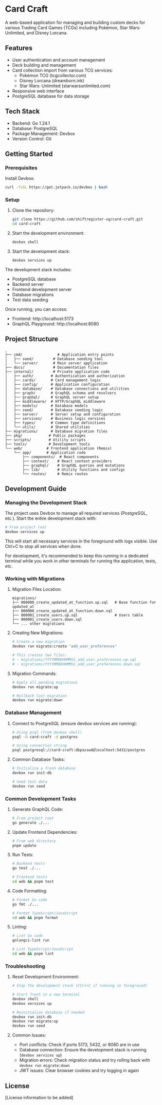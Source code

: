 # Card Craft

A web-based application for managing and building custom decks for various Trading Card Games (TCGs) including Pokémon, Star Wars: Unlimited, and Disney Lorcana.

## Features

- User authentication and account management
- Deck building and management
- Card collection import from various TCG services:
  - Pokémon TCG (tcgcollector.com)
  - Disney Lorcana (dreamborn.ink)
  - Star Wars: Unlimited (starwarsunlimited.com)
- Responsive web interface
- PostgreSQL database for data storage

## Tech Stack

- Backend: Go 1.24.1
- Database: PostgreSQL
- Package Management: Devbox
- Version Control: Git

## Getting Started

### Prerequisites
Install Devbox:
```bash
curl -fsSL https://get.jetpack.io/devbox | bash
```

### Setup

1. Clone the repository:
   ```bash
   git clone https://github.com/shiftregister-vg/card-craft.git
   cd card-craft
   ```

2. Start the development environment:
   ```bash
   devbox shell
   ```

3. Start the development stack:
   ```bash
   devbox services up
   ```

The development stack includes:
- PostgreSQL database
- Backend server
- Frontend development server
- Database migrations
- Test data seeding

Once running, you can access:
- Frontend: http://localhost:5173
- GraphQL Playground: http://localhost:8080

## Project Structure

```
.
├── cmd/                # Application entry points
│   ├── seed/         # Database seeding tool
│   └── server/       # Main server application
├── docs/             # Documentation files
├── internal/         # Private application code
│   ├── auth/        # Authentication and authorization
│   ├── cards/       # Card management logic
│   ├── config/      # Application configuration
│   ├── database/    # Database connections and utilities
│   ├── graph/       # GraphQL schema and resolvers
│   ├── graphql/     # GraphQL server setup
│   ├── middleware/  # HTTP/GraphQL middleware
│   ├── models/      # Database models
│   ├── seed/        # Database seeding logic
│   ├── server/      # Server setup and configuration
│   ├── services/    # Business logic services
│   ├── types/       # Common type definitions
│   └── utils/       # Shared utilities
├── migrations/      # Database migration files
├── pkg/            # Public packages
├── scripts/        # Utility scripts
├── tools/          # Development tools
└── web/           # Frontend application (Remix)
    └── app/       # Application code
        ├── components/  # React components
        ├── context/    # React context providers
        ├── graphql/    # GraphQL queries and mutations
        ├── lib/        # Utility functions and configs
        └── routes/     # Remix routes
```

## Development Guide

### Managing the Development Stack

The project uses Devbox to manage all required services (PostgreSQL, etc.). Start the entire development stack with:

```bash
# From project root
devbox services up
```

This will start all necessary services in the foreground with logs visible. Use Ctrl+C to stop all services when done.

For development, it's recommended to keep this running in a dedicated terminal while you work in other terminals for running the application, tests, etc.

### Working with Migrations

1. Migration Files Location:
   ```
   migrations/
   ├── 000000_create_updated_at_function.up.sql   # Base function for updated_at
   ├── 000000_create_updated_at_function.down.sql
   ├── 000001_create_users.up.sql                 # Users table
   ├── 000001_create_users.down.sql
   └── ... other migrations
   ```

2. Creating New Migrations:
   ```bash
   # Create a new migration
   devbox run migrate:create "add_user_preferences"

   # This creates two files:
   # - migrations/YYYYMMDDHHMMSS_add_user_preferences.up.sql
   # - migrations/YYYYMMDDHHMMSS_add_user_preferences.down.sql
   ```

3. Migration Commands:
   ```bash
   # Apply all pending migrations
   devbox run migrate:up

   # Rollback last migration
   devbox run migrate:down
   ```

### Database Management

1. Connect to PostgreSQL (ensure devbox services are running):
   ```bash
   # Using psql (from devbox shell)
   psql -U card-craft -d postgres

   # Using connection string
   psql postgresql://card-craft:dbpasswd@localhost:5432/postgres
   ```

2. Common Database Tasks:
   ```bash
   # Initialize a fresh database
   devbox run init-db

   # Seed test data
   devbox run seed
   ```

### Common Development Tasks

1. Generate GraphQL Code:
   ```bash
   # From project root
   go generate ./...
   ```

2. Update Frontend Dependencies:
   ```bash
   # From web directory
   pnpm update
   ```

3. Run Tests:
   ```bash
   # Backend tests
   go test ./...

   # Frontend tests
   cd web && pnpm test
   ```

4. Code Formatting:
   ```bash
   # Format Go code
   go fmt ./...

   # Format TypeScript/JavaScript
   cd web && pnpm format
   ```

5. Linting:
   ```bash
   # Lint Go code
   golangci-lint run

   # Lint TypeScript/JavaScript
   cd web && pnpm lint
   ```

### Troubleshooting

1. Reset Development Environment:
   ```bash
   # Stop the development stack (Ctrl+C if running in foreground)
   
   # Start fresh in a new terminal
   devbox shell
   devbox services up

   # Reinitialize database if needed
   devbox run init-db
   devbox run migrate:up
   devbox run seed
   ```

2. Common Issues:
   - Port conflicts: Check if ports 5173, 5432, or 8080 are in use
   - Database connection: Ensure the development stack is running (`devbox services up`)
   - Migration errors: Check migration status and try rolling back with `devbox run migrate:down`
   - JWT issues: Clear browser cookies and try logging in again

## License

[License information to be added] 